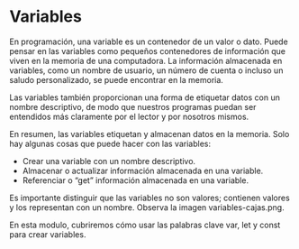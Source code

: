 # Variables

En programación, una variable es un contenedor de un valor o dato. Puede pensar en las variables como pequeños contenedores de información que viven en la memoria de una computadora. La información almacenada en variables, como un nombre de usuario, un número de cuenta o incluso un saludo personalizado, se puede encontrar en la memoria.

Las variables también proporcionan una forma de etiquetar datos con un nombre descriptivo, de modo que nuestros programas puedan ser entendidos más claramente por el lector y por nosotros mismos.

En resumen, las variables etiquetan y almacenan datos en la memoria. Solo hay algunas cosas que puede hacer con las variables:

- Crear una variable con un nombre descriptivo.
- Almacenar o actualizar información almacenada en una variable.
- Referenciar o “get” información almacenada en una variable.

Es importante distinguir que las variables no son valores; contienen valores y los representan con un nombre. Observa la imagen variables-cajas.png.

En esta modulo, cubriremos cómo usar las palabras clave var, let y const para crear variables.